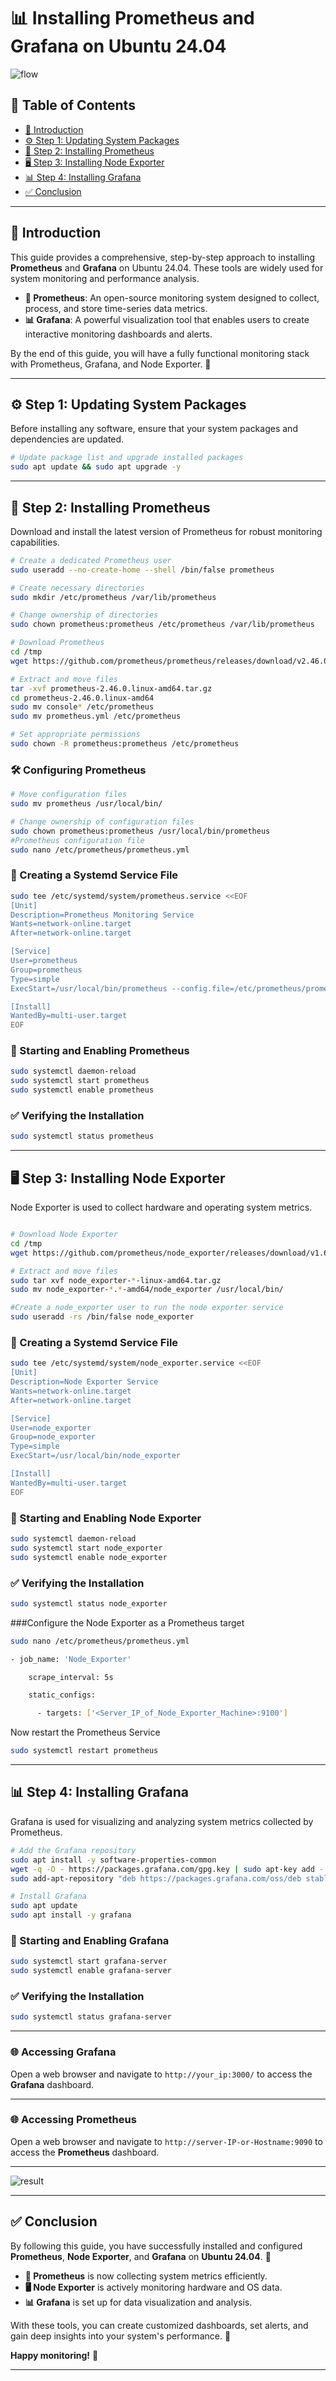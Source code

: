 # 📊 Installing Prometheus and Grafana on Ubuntu 24.04

![flow](https://example.com/image.png)


## 📌 Table of Contents

- [📖 Introduction](#-introduction)
- [⚙️ Step 1: Updating System Packages](#️-step-1-updating-system-packages)
- [📡 Step 2: Installing Prometheus](#-step-2-installing-prometheus)
- [🖥️ Step 3: Installing Node Exporter](#️-step-3-installing-node-exporter)
- [📊 Step 4: Installing Grafana](#-step-4-installing-grafana)
- [✅ Conclusion](#-conclusion)

---

## 📖 Introduction

This guide provides a comprehensive, step-by-step approach to installing **Prometheus** and **Grafana** on Ubuntu 24.04. These tools are widely used for system monitoring and performance analysis.

- **🚀 Prometheus**: An open-source monitoring system designed to collect, process, and store time-series data metrics.
- **📊 Grafana**: A powerful visualization tool that enables users to create interactive monitoring dashboards and alerts.

By the end of this guide, you will have a fully functional monitoring stack with Prometheus, Grafana, and Node Exporter. 🎯

---

## ⚙️ Step 1: Updating System Packages

Before installing any software, ensure that your system packages and dependencies are updated.

```bash
# Update package list and upgrade installed packages
sudo apt update && sudo apt upgrade -y
```

---

## 📡 Step 2: Installing Prometheus

Download and install the latest version of Prometheus for robust monitoring capabilities.

```bash
# Create a dedicated Prometheus user
sudo useradd --no-create-home --shell /bin/false prometheus

# Create necessary directories
sudo mkdir /etc/prometheus /var/lib/prometheus

# Change ownership of directories
sudo chown prometheus:prometheus /etc/prometheus /var/lib/prometheus

# Download Prometheus
cd /tmp
wget https://github.com/prometheus/prometheus/releases/download/v2.46.0/prometheus-2.46.0.linux-amd64.tar.gz

# Extract and move files
tar -xvf prometheus-2.46.0.linux-amd64.tar.gz
cd prometheus-2.46.0.linux-amd64
sudo mv console* /etc/prometheus
sudo mv prometheus.yml /etc/prometheus

# Set appropriate permissions
sudo chown -R prometheus:prometheus /etc/prometheus
```

### 🛠️ Configuring Prometheus

```bash
# Move configuration files
sudo mv prometheus /usr/local/bin/

# Change ownership of configuration files
sudo chown prometheus:prometheus /usr/local/bin/prometheus
#Prometheus configuration file
sudo nano /etc/prometheus/prometheus.yml
```

### 🔧 Creating a Systemd Service File

```bash
sudo tee /etc/systemd/system/prometheus.service <<EOF
[Unit]
Description=Prometheus Monitoring Service
Wants=network-online.target
After=network-online.target

[Service]
User=prometheus
Group=prometheus
Type=simple
ExecStart=/usr/local/bin/prometheus --config.file=/etc/prometheus/prometheus.yml --storage.tsdb.path=/var/lib/prometheus --web.console.templates=/etc/prometheus/consoles --web.console.libraries=/etc/prometheus/console_libraries

[Install]
WantedBy=multi-user.target
EOF
```

### 🚀 Starting and Enabling Prometheus

```bash
sudo systemctl daemon-reload
sudo systemctl start prometheus
sudo systemctl enable prometheus
```

### ✅ Verifying the Installation

```bash
sudo systemctl status prometheus
```

---

## 🖥️ Step 3: Installing Node Exporter

Node Exporter is used to collect hardware and operating system metrics.

```bash

# Download Node Exporter
cd /tmp
wget https://github.com/prometheus/node_exporter/releases/download/v1.6.1/node_exporter-1.6.1.linux-amd64.tar.gz

# Extract and move files
sudo tar xvf node_exporter-*-linux-amd64.tar.gz
sudo mv node_exporter-*.*-amd64/node_exporter /usr/local/bin/

#Create a node_exporter user to run the node exporter service
sudo useradd -rs /bin/false node_exporter
```

### 🔧 Creating a Systemd Service File

```bash
sudo tee /etc/systemd/system/node_exporter.service <<EOF
[Unit]
Description=Node Exporter Service
Wants=network-online.target
After=network-online.target

[Service]
User=node_exporter
Group=node_exporter
Type=simple
ExecStart=/usr/local/bin/node_exporter

[Install]
WantedBy=multi-user.target
EOF
```

### 🚀 Starting and Enabling Node Exporter

```bash
sudo systemctl daemon-reload
sudo systemctl start node_exporter
sudo systemctl enable node_exporter
```

### ✅ Verifying the Installation

```bash
sudo systemctl status node_exporter
```

###Configure the Node Exporter as a Prometheus target

```bash
sudo nano /etc/prometheus/prometheus.yml
```

```bash
- job_name: 'Node_Exporter'

    scrape_interval: 5s

    static_configs:

      - targets: ['<Server_IP_of_Node_Exporter_Machine>:9100']
```
Now restart the Prometheus Service
```bash
sudo systemctl restart prometheus
```
---

## 📊 Step 4: Installing Grafana

Grafana is used for visualizing and analyzing system metrics collected by Prometheus.

```bash
# Add the Grafana repository
sudo apt install -y software-properties-common
wget -q -O - https://packages.grafana.com/gpg.key | sudo apt-key add -
sudo add-apt-repository "deb https://packages.grafana.com/oss/deb stable main"

# Install Grafana
sudo apt update
sudo apt install -y grafana
```

### 🚀 Starting and Enabling Grafana

```bash
sudo systemctl start grafana-server
sudo systemctl enable grafana-server
```

### ✅ Verifying the Installation

```bash
sudo systemctl status grafana-server
```

---

### 🌐 **Accessing Grafana**  
Open a web browser and navigate to `http://your_ip:3000/` to access the **Grafana** dashboard.

---

### 🌐 **Accessing Prometheus**  
Open a web browser and navigate to `http://server-IP-or-Hostname:9090` to access the **Prometheus** dashboard.

---

![result](https://github.com/PHIOPHI/LinuxMonitorStack/blob/5b81c19881c79b9652367cf7d59e2fdf3019d426/Screenshot%20from%202025-02-25%2009-47-45.png)

---

## ✅ **Conclusion**  

By following this guide, you have successfully installed and configured **Prometheus**, **Node Exporter**, and **Grafana** on **Ubuntu 24.04**. 🎯 

- **📡 Prometheus** is now collecting system metrics efficiently. 
- **🖥️ Node Exporter** is actively monitoring hardware and OS data. 
- **📊 Grafana** is set up for data visualization and analysis. 

With these tools, you can create customized dashboards, set alerts, and gain deep insights into your system's performance. 🚀 

**Happy monitoring!** 🎉

---

